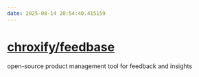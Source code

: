 ```yaml
---
date: 2025-08-14 20:54:40.415159
---
```


# [chroxify/feedbase](https://github.com/chroxify/feedbase)

open-source product management tool for feedback and insights